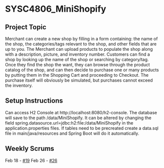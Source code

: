 # SYSC4806_MiniShopify

## Project Topic

Merchant can create a new shop by filling in a form containing: the name of the shop, the categories/tags relevant to the shop, and other fields that are up to you. The Merchant can upload products to populate the shop along with a description, picture, and inventory number. Customers can find a shop by looking up the name of the shop or searching by category/tag. Once they find the shop the want, they can browse through the product catalog of the shop, and can then decide to purchase one or many products by putting them in the Shopping Cart and proceeding to Checkout. The purchase itself will obviously be simulated, but purchases cannot exceed the inventory.

## Setup Instructions
Can access H2 Console at http://localhost:8080/h2-console. The database will save to the path /data/MiniShopify. It can be altered by changing the field spring.datasource.url=jdbc:h2:file:/data/MiniShopify in the application.properties files. If tables need to be precreated create a data.sql file in main/java/resources and Spring Boot will do it automatically.

## Weekly Scrums

Feb 18 - [#19](https://github.com/jobinmatt/SYSC4806_MiniShopify/issues/19)
Feb 26 - [#26](https://github.com/jobinmatt/SYSC4806_MiniShopify/issues/26)
